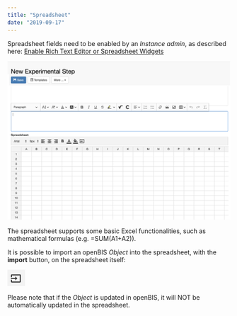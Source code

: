 ```yaml
---
title: "Spreadsheet"
date: "2019-09-17"
---
```


  
Spreadsheet fields need to be enabled by an _Instance admin_, as described here: [Enable Rich Text Editor or Spreadsheet Widgets](https://openbis.ch/index.php/docs/admin-documentation-openbis-19-06-4/new-entity-type-registration/enable-rich-text-editor-or-spreadsheet-widgets/)

![](images/Screenshot-2020-03-09-at-17.13.07.png)

The spreadsheet supports some basic Excel functionalities, such as mathematical formulas (e.g. =SUM(A1+A2)).

It is possible to import an openBIS _Object_ into the spreadsheet, with the **import** button, on the spreadsheet itself:

![](images/Screen-Shot-2019-09-17-at-13.18.40.png)

Please note that if the _Object_ is updated in openBIS, it will NOT be automatically updated in the spreadsheet.
